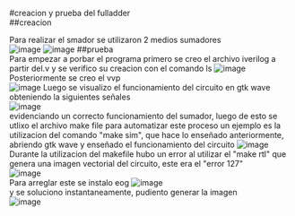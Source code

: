 #creacion y prueba del fulladder  
##creacion  

Para realizar el smador se utilizaron 2 medios sumadores  
![image](https://github.com/NicolasA23/Lab0/assets/68253371/89640f9c-c4cf-499b-9d67-bd6471629a4c)
![image](https://github.com/NicolasA23/Lab0/assets/68253371/89640f9c-c4cf-499b-9d67-bd6471629a4c)
##prueba  
Para empezar a porbar el programa primero se creo el archivo iverilog a partir del.v y se verifico su creacion con el comando ls
![image](https://github.com/NicolasA23/Lab0/assets/68253371/98055428-c96b-4ef3-a54d-8eb1a05554d1)  
Posteriormente se creo el vvp  
![image](https://github.com/NicolasA23/Lab0/assets/68253371/cf4bf284-41df-4e3c-a162-8661bf315389)
Luego se visualizo el funcionamiento del circuito en gtk wave obteniendo la siguientes señales  
![image](https://github.com/NicolasA23/Lab0/assets/68253371/446c5392-b55e-4327-aa78-6b8a4b143401)  
evidenciando un correcto funcionamiento del sumador, luego de esto se utlixo el archivo make file para automatizar este proceso 
un ejemplo es la utilizacion del comando "make sim", que hace lo enseñado anteriormente, abriendo gtk wave y enseñado el funcionamiento del circuito
![image](https://github.com/NicolasA23/Lab0/assets/68253371/6ada1359-c037-4f8a-aaa3-36b244182695)  
Durante la utilizacion del makefile hubo un error al utilizar el "make rtl" que genera una imagen vectorial del circuito, este era el "error 127"  
![image](https://github.com/NicolasA23/Lab0/assets/68253371/55ebe201-f326-44b0-8f01-460a6bc990cd)  
Para arreglar este se instalo eog
![image](https://github.com/NicolasA23/Lab0/assets/68253371/91fdf7db-2bb5-483f-8603-e472f7ee9bdb)  
y se soluciono instantaneamente, pudiento generar la imagen  
![image](https://github.com/NicolasA23/Lab0/assets/68253371/9b482b80-a46c-47ed-afec-2eadf87a24f6)

